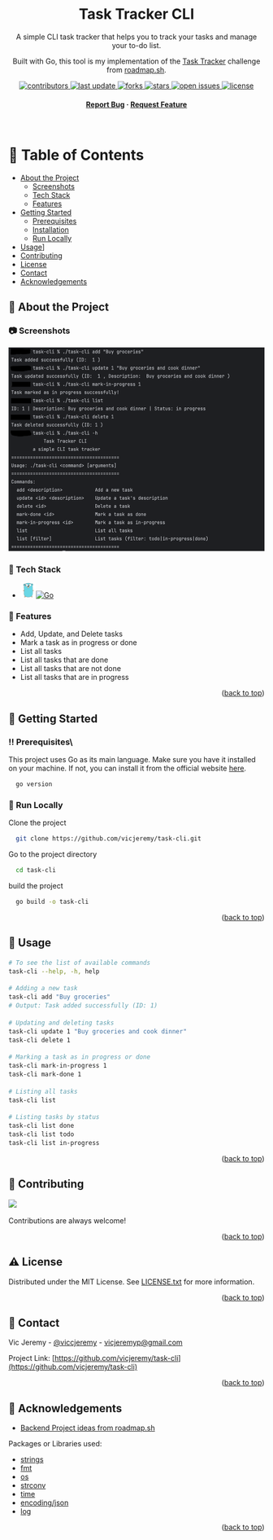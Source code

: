 <div align="center" id="readme-top">

  <h1>Task Tracker CLI</h1>

  <p>
    A simple CLI task tracker that helps you to track your tasks and manage your to-do list. </p>
 <p>Built with Go, this tool is my implementation of the <a href="https://roadmap.sh/projects/task-tracker">Task Tracker</a> challenge from <a href="https://roadmap.sh">roadmap.sh</a>.
  </p>

<!-- Badges -->
<p>
  <a href="https://github.com/vicjeremy/task-cli/graphs/contributors">
    <img src="https://img.shields.io/github/contributors/vicjeremy/task-cli" alt="contributors" />
  </a>
  <a href="">
    <img src="https://img.shields.io/github/last-commit/vicjeremy/task-cli" alt="last update" />
  </a>
  <a href="https://github.com/vicjeremy/task-cli/network/members">
    <img src="https://img.shields.io/github/forks/vicjeremy/task-cli" alt="forks" />
  </a>
  <a href="https://github.com/vicjeremy/task-cli/stargazers">
    <img src="https://img.shields.io/github/stars/vicjeremy/task-cli" alt="stars" />
  </a>
  <a href="https://github.com/vicjeremy/task-cli/issues/">
    <img src="https://img.shields.io/github/issues/vicjeremy/task-cli" alt="open issues" />
  </a>
  <a href="https://github.com/vicjeremy/task-cli/blob/master/LICENSE">
    <img src="https://img.shields.io/github/license/vicjeremy/task-cli.svg" alt="license" />
  </a>
</p>

<h4>
    <a href="https://github.com/vicjeremy/task-cli/issues/">Report Bug</a>
  <span> · </span>
    <a href="https://github.com/vicjeremy/task-cli/issues/">Request Feature</a>
  </h4>
</div>

<br />

<!-- Table of Contents -->

# :notebook_with_decorative_cover: Table of Contents

- [About the Project](#star2-about-the-project)
  - [Screenshots](#camera-screenshots)
  - [Tech Stack](#space_invader-tech-stack)
  - [Features](#dart-features)
- [Getting Started](#toolbox-getting-started)
  - [Prerequisites](#bangbang-prerequisites)
  - [Installation](#gear-installation)
  - [Run Locally](#running-run-locally)
- [Usage](#eyes-usage)]
- [Contributing](#wave-contributing)
- [License](#warning-license)
- [Contact](#handshake-contact)
- [Acknowledgements](#gem-acknowledgements)

<!-- About the Project -->

## :star2: About the Project

<!-- Screenshots -->

### :camera: Screenshots

<div align="center">
  <img src="img/example-test.png" style="width:600px;height:400px" alt="screenshot" />
</div>

<!-- TechStack -->

### :space_invader: Tech Stack

- <a href="https://golang.org" target="_blank" rel="noreferrer"><img src="https://raw.githubusercontent.com/devicons/devicon/master/icons/go/go-original.svg" alt="go" width="30" height="30"/>[![Go][Go]][Go-url]</a>

<!-- Features -->

### :dart: Features

- Add, Update, and Delete tasks
- Mark a task as in progress or done
- List all tasks
- List all tasks that are done
- List all tasks that are not done
- List all tasks that are in progress

<p align="right">(<a href="#readme-top">back to top</a>)</p>

<!-- Getting Started -->

## :toolbox: Getting Started

<!-- Prerequisites -->

### :bangbang: Prerequisites\

This project uses Go as its main language. Make sure you have it installed on your machine. If not, you can install it from the official website [here](https://golang.org/).

```bash
  go version
```

<!-- Run Locally -->

### :running: Run Locally

Clone the project

```bash
  git clone https://github.com/vicjeremy/task-cli.git
```

Go to the project directory

```bash
  cd task-cli
```

build the project

```bash
  go build -o task-cli
```

<p align="right">(<a href="#readme-top">back to top</a>)</p>

<!-- Usage -->

## :eyes: Usage

```bash
# To see the list of available commands
task-cli --help, -h, help

# Adding a new task
task-cli add "Buy groceries"
# Output: Task added successfully (ID: 1)

# Updating and deleting tasks
task-cli update 1 "Buy groceries and cook dinner"
task-cli delete 1

# Marking a task as in progress or done
task-cli mark-in-progress 1
task-cli mark-done 1

# Listing all tasks
task-cli list

# Listing tasks by status
task-cli list done
task-cli list todo
task-cli list in-progress
```

<p align="right">(<a href="#readme-top">back to top</a>)</p>

<!-- Contributing -->

## :wave: Contributing

<a href="https://github.com/vicjeremy/task-cli/graphs/contributors">
  <img src="https://contrib.rocks/image?repo=vicjeremy/task-cli" />
</a>

Contributions are always welcome!

<p align="right">(<a href="#readme-top">back to top</a>)</p>

<!-- License -->

## :warning: License

Distributed under the MIT License. See [LICENSE.txt](LICENSE.txt) for more information.

<p align="right">(<a href="#readme-top">back to top</a>)</p>

<!-- Contact -->

## :handshake: Contact

Vic Jeremy - [@viccjeremy](https://instagram.com/viccjeremy) - [vicjeremyp@gmail.com](mailto:vicjeremyp@gmail.com)

Project Link: [https://github.com/vicjeremy/task-cli](https://github.com/vicjeremy/task-cli)

<p align="right">(<a href="#readme-top">back to top</a>)</p>

<!-- Acknowledgments -->

## :gem: Acknowledgements

- [Backend Project ideas from roadmap.sh](https://roadmap.sh/backend/projects)

Packages or Libraries used:

- [strings](https://pkg.go.dev/strings)
- [fmt](https://pkg.go.dev/fmt)
- [os](https://pkg.go.dev/os)
- [strconv](https://pkg.go.dev/strconv)
- [time](https://pkg.go.dev/time)
- [encoding/json](https://pkg.go.dev/encoding/json)
- [log](https://pkg.go.dev/log)

<p align="right">(<a href="#readme-top">back to top</a>)</p>

[Go]: https://img.shields.io/badge/GOlang-00ADD8?style=for-the-badge&logo=go&logoColor=white
[Go-url]: https://golang.org/
